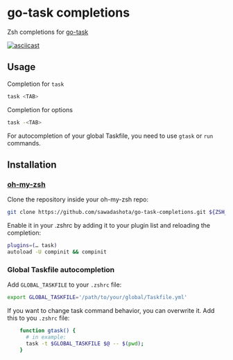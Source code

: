 # go-task completions

Zsh completions for [go-task](https://github.com/go-task/task)

[![asciicast](https://asciinema.org/a/MZn6pzx7DUTMt1y3pCnEtNi1W.png)](https://asciinema.org/a/MZn6pzx7DUTMt1y3pCnEtNi1W)

## Usage
Completion for `task`

```bash
task <TAB>
```

Completion for options


```bash
task -<TAB>
```
For autocompletion of your global Taskfile, you need to use `gtask` or `run` commands.

## Installation

### [oh-my-zsh](http://github.com/robbyrussell/oh-my-zsh)

Clone the repository inside your oh-my-zsh repo:
```bash
git clone https://github.com/sawadashota/go-task-completions.git ${ZSH_CUSTOM:=~/.oh-my-zsh/custom}/plugins/task
```

Enable it in your .zshrc by adding it to your plugin list and reloading the completion:
```bash
plugins=(… task)
autoload -U compinit && compinit
```

### Global Taskfile autocompletion

Add `GLOBAL_TASKFILE` to your `.zshrc` file:
```bash
export GLOBAL_TASKFILE='/path/to/your/global/Taskfile.yml'
```

If you want to change task command behavior, you can overwrite it. Add this to you `.zshrc` file:
```bash
    function gtask() {
      # in example:
      task -t $GLOBAL_TASKFILE $@ -- $(pwd); 
    }
```